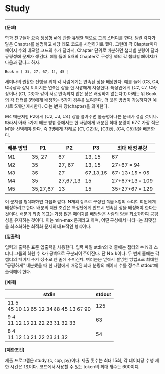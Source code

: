 # Study

---

**[문제]** 

학과 친구들과 요즘 생성형 AI에 관한 유명한 책으로 그룹 스터디를 한다. 팀원 각자가 맡은 Chapter를 설명하고 해당 데모 코드를 시연하기로 했다. 그런데 각 Chapter마다 페이지 수와 데모할 코드의 수가 달라서, Chapter 단위로 배분하면 챕터별 분량이 달라 공평성에 문제가 생긴다. 예를 들어 5개의 Chapter로 구성된 책의 각 챕터별 페이지가 다음과 같다고 하자.

`Book = [ 35, 27, 67, 13, 45 ]`

세미나의 원활한 진행을 위해 각 사람에게는 연속된 장을 배정한다. 예를 들어 {C3, C4, C5}장과 같이 이어지는 연속된 장을 한 사람에게 지정한다. 특정인에게 {C2, C7, C9}장이나 {C1, C3}과 같이 서로 연속되지 않은 장은 배정하지 않는다.1) 아래는 위 Book의 각 챕터를 3명에게 배정하는 5가지 경우를 보여준다. 더 많은 방법이 가능하지만 예시로 5개만 제시한다. Ci는 i번째 장(chapter)을 의미한다.

M4 배분처럼 P2에게 {C2, C3, C4} 장을 몰아주면 불공평하다는 문제가 생길 것이다. 따라서 아래 5가지 배분 방법 중에서는 한 사람에게 배분된 최대 분량이 67로 가장 적은 M1을 선택해야 한다. 즉 3명에게 차례로 {C1, C2}장, {C3}장, {C4, C5}장을 배분한다.

| 배분 방법 | P1 | P2 | P3 | 최대 배정 분량 |
| --- | --- | --- | --- | --- |
| M1 | 35, 27 | 67 | 13, 15 | 67 |
| M2 | 35 | 27, 67 | 13, 15 | 27+67 = 94 |
| M3 | 35 | 27 | 67,13,15 | 67+13+15 = 95 |
| M4 | 35 | 27,67,13 | 15 | 27+67+13 = 109 |
| M5 | 35,27,67 | 13 | 15 | 35+27+67 = 129 |

이 문제를 형식화하면 다음과 같다. N개의 장으로 구성된 책을 k명의 스터디 회원에게 배정하려고 한다. 배분의 제한 조건은 특정인에게 반드시 연속된 장을 배정해야 한다는 것이다. 배분의 최종 목표는 가장 많은 페이지를 배당받은 사람의 양을 최소화하여 공평성을 유지하는 것이다. 이는 min-max 문제라고 하며, 어떤 구성에서 나타나는 최댓값을 최소화하는 최적화 문제의 대표적인 형식이다.

**[입출력]** 

입력과 출력은 표준 입출력을 사용한다. 입력 파일 stdin의 첫 줄에는 챕터의 수 N과 스터디 그룹의 회원 수 k가 공백으로 구분되어 주어진다. 단 N ≥ k이다. 두 번째 줄에는 각 챕터의 페이지 수가 정수로 한 줄에 주어진다. 여러분은 앞에서 설명한 방법으로 최대한 "공평하게" 배분했을 때 한 사람에게 배정된 최대 분량의 페이지 수를 정수로 stdout에 출력해야 한다.

**[예제]**

| stdin | stdout |
| --- | --- |
| 11 5 <br> 45 10 13 65 12 34 88 45 13 67 90 | 125 |
| 9 4 <br> 11 12 13 21 22 23 31 32 33 | 63 |
| 8 4 <br> 11 12 13 21 22 23 31 32 | 54 |

**[제한조건]** 

제출 프로그램은 study.{c, cpp, py}이다. 제출 횟수는 최대 15회, 각 데이터당 수행 제한 시간은 1초이다. 코드에서 사용할 수 있는 token의 최대 개수는 600이다.